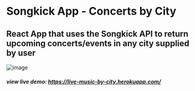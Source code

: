 # Songkick App - Concerts by City

## React App that uses the Songkick API to return upcoming concerts/events in any city supplied by user

![image](https://user-images.githubusercontent.com/44204853/64646701-3449dd80-d3dd-11e9-9757-f4e32fa7775b.png)

##### view live demo: https://live-music-by-city.herokuapp.com/
